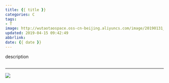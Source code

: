 ```yaml
---
title: {{ title }}
categories: C
tags:
- T
image: http://wutaotaospace.oss-cn-beijing.aliyuncs.com/image/20190131_1.jpg
updated: 2019-04-15 09:42:49
abbrlink: 
date: {{ date }}
---
```

description
<!-- more -->
##
##
##
<hr />
<img src="http://wutaotaospace.oss-cn-beijing.aliyuncs.com/image/20190131_1.jpg" class="full-image" />
